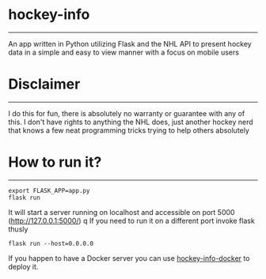 # hockey-info
---
An app written in Python utilizing Flask and the NHL API to present hockey data
in a simple and easy to view manner with a focus on mobile users

# Disclaimer
---
I do this for fun, there is absolutely no warranty or guarantee with any of this.
I don't have rights to anything the NHL does, just another hockey nerd that knows
a few neat programming tricks trying to help others absolutely

# How to run it?
---
```
export FLASK_APP=app.py
flask run
```
It will start a server running on localhost and accessible on port 5000 (http://127.0.0.1:5000/)
q
If you need to run it on a different port invoke flask thusly

```
flask run --host=0.0.0.0
```

If you happen to have a Docker server you can use [hockey-info-docker](https://gitlab.com/dword4/hockey-info-docker) to deploy it.

